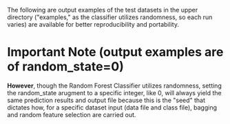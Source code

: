 The following are output examples of the test datasets in the upper directory ("examples," as the classifier utilizes randomness, so each run varies) are available for better reproducibility and portability.

# Important Note (output examples are of random_state=0)
**However**, though the Random Forest Classifier utilizes randomness, setting the random_state arugment to a specific integer, like 0, will always yield the same prediction results and output file because this is the "seed" that dictates how, for a specific dataset input (data file and class file), bagging and random feature selection are carried out.
